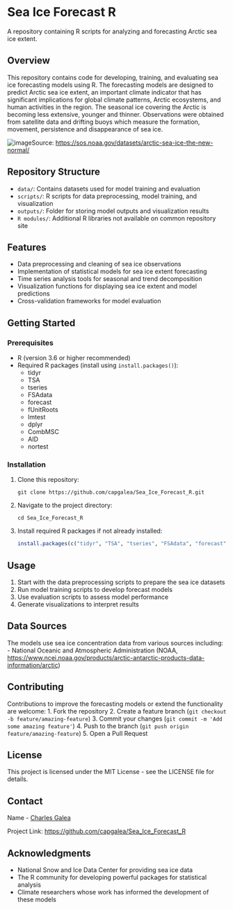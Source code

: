# Sea Ice Forecast R

A repository containing R scripts for analyzing and forecasting Arctic sea ice extent.

## Overview

This repository contains code for developing, training, and evaluating sea ice forecasting models using R. The forecasting models are designed to predict Arctic sea ice extent, an important climate indicator that has significant implications for global climate patterns, Arctic ecosystems, and human activities in the region. The seasonal ice covering the Arctic is becoming less extensive, younger and thinner. Observations were obtained from satellite data and drifting buoys which measure the formation, movement, persistence and disappearance of sea ice.

![image](https://github.com/user-attachments/assets/8cd14a49-4e96-4142-80af-f8c348b38256)Source: <https://sos.noaa.gov/datasets/arctic-sea-ice-the-new-normal/>

## Repository Structure

- `data/`: Contains datasets used for model training and evaluation
- `scripts/`: R scripts for data preprocessing, model training, and visualization
- `outputs/`: Folder for storing model outputs and visualization results
- `R modules/`: Additional R libraries not available on common repository site

## Features

-   Data preprocessing and cleaning of sea ice observations
-   Implementation of statistical models for sea ice extent forecasting
-   Time series analysis tools for seasonal and trend decomposition
-   Visualization functions for displaying sea ice extent and model predictions
-   Cross-validation frameworks for model evaluation

## Getting Started

### Prerequisites

-   R (version 3.6 or higher recommended)
-   Required R packages (install using `install.packages()`):
    -   tidyr
    -   TSA
    -   tseries
    -   FSAdata
    -   forecast
    -   fUnitRoots
    -   lmtest
    -   dplyr
    -   CombMSC
    -   AID
    -   nortest

### Installation

1.  Clone this repository:

    ```         
    git clone https://github.com/capgalea/Sea_Ice_Forecast_R.git
    ```

2.  Navigate to the project directory:

    ```         
    cd Sea_Ice_Forecast_R
    ```

3.  Install required R packages if not already installed:

    ``` r
    install.packages(c("tidyr", "TSA", "tseries", "FSAdata", "forecast", "fUnitRoots", "lmtest", "dplyr". "CombMSC", "AID", "nortest"))
    ```

## Usage

1.  Start with the data preprocessing scripts to prepare the sea ice datasets
2.  Run model training scripts to develop forecast models
3.  Use evaluation scripts to assess model performance
4.  Generate visualizations to interpret results

## Data Sources

The models use sea ice concentration data from various sources including: - National Oceanic and Atmospheric Administration (NOAA, <https://www.ncei.noaa.gov/products/arctic-antarctic-products-data-information/arctic>)

## Contributing

Contributions to improve the forecasting models or extend the functionality are welcome: 1. Fork the repository 2. Create a feature branch (`git checkout -b feature/amazing-feature`) 3. Commit your changes (`git commit -m 'Add some amazing feature'`) 4. Push to the branch (`git push origin feature/amazing-feature`) 5. Open a Pull Request

## License

This project is licensed under the MIT License - see the LICENSE file for details.

## Contact

Name - [Charles Galea](https://github.com/capgalea)

Project Link: <https://github.com/capgalea/Sea_Ice_Forecast_R>

## Acknowledgments

-   National Snow and Ice Data Center for providing sea ice data
-   The R community for developing powerful packages for statistical analysis
-   Climate researchers whose work has informed the development of these models
